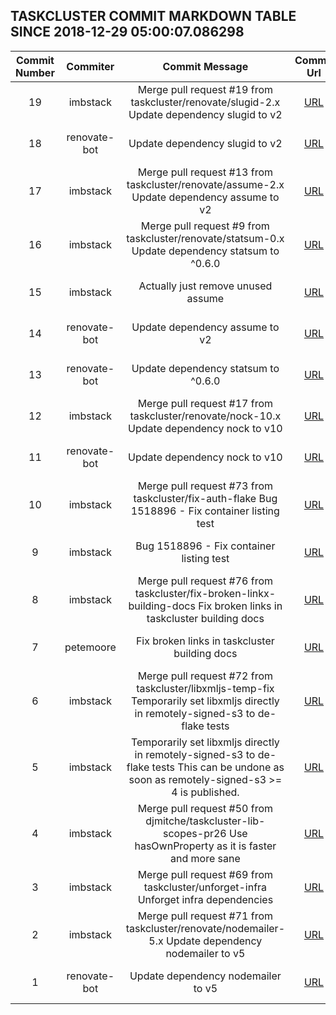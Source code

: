## TASKCLUSTER COMMIT MARKDOWN TABLE SINCE 2018-12-29 05:00:07.086298

| Commit Number | Commiter | Commit Message | Commit Url | Date | 
|:---:|:----:|:----------------------------------:|:------:|:----:| 
|19|imbstack|Merge pull request #19 from taskcluster/renovate/slugid-2.x  Update dependency slugid to v2|[URL](https://github.com/taskcluster/taskcluster/commit/aa822ad2500f47ef295e490856f8c2e28359c512)|2019-01-12 01:07:14
|18|renovate-bot|Update dependency slugid to v2|[URL](https://github.com/taskcluster/taskcluster/commit/2937f63065701ffa391121d08d566e35c2b220bb)|2019-01-12 00:55:38
|17|imbstack|Merge pull request #13 from taskcluster/renovate/assume-2.x  Update dependency assume to v2|[URL](https://github.com/taskcluster/taskcluster/commit/d4fa2cb3605336e27f38a8f2271f1f685073dc93)|2019-01-12 00:54:42
|16|imbstack|Merge pull request #9 from taskcluster/renovate/statsum-0.x  Update dependency statsum to ^0.6.0|[URL](https://github.com/taskcluster/taskcluster/commit/29c398016463c7b50703cd3224ecde4794703f15)|2019-01-12 00:31:48
|15|imbstack|Actually just remove unused assume|[URL](https://github.com/taskcluster/taskcluster/commit/b6ec572fe0c9cc8538b7814d3bd1a591a49fefb3)|2019-01-12 00:30:58
|14|renovate-bot|Update dependency assume to v2|[URL](https://github.com/taskcluster/taskcluster/commit/bf2ea3b95df04ab5f32facac44b3b10f354f7620)|2019-01-12 00:14:50
|13|renovate-bot|Update dependency statsum to ^0.6.0|[URL](https://github.com/taskcluster/taskcluster/commit/9159c878868282fad3f75122efed0475649d5441)|2019-01-12 00:14:37
|12|imbstack|Merge pull request #17 from taskcluster/renovate/nock-10.x  Update dependency nock to v10|[URL](https://github.com/taskcluster/taskcluster/commit/0129356a3b44c862cbc502685aa1aacb9840f6c9)|2019-01-12 00:13:50
|11|renovate-bot|Update dependency nock to v10|[URL](https://github.com/taskcluster/taskcluster/commit/75fdbf91d771bce53951a92c666ff4b439152f22)|2019-01-11 00:44:08
|10|imbstack|Merge pull request #73 from taskcluster/fix-auth-flake  Bug 1518896 - Fix container listing test|[URL](https://github.com/taskcluster/taskcluster/commit/1796f63ff43513bbdb4a862fbbd9416e3ce9f1de)|2019-01-11 00:32:33
|9|imbstack|Bug 1518896 - Fix container listing test|[URL](https://github.com/taskcluster/taskcluster/commit/32874aa462882888bbdba94854e8d8b6edc01dcf)|2019-01-09 20:29:01
|8|imbstack|Merge pull request #76 from taskcluster/fix-broken-linkx-building-docs  Fix broken links in taskcluster building docs|[URL](https://github.com/taskcluster/taskcluster/commit/acbcdad43f306f7db0462d6eccee3a986394e2ba)|2019-01-10 19:03:55
|7|petemoore|Fix broken links in taskcluster building docs|[URL](https://github.com/taskcluster/taskcluster/commit/13de75dc26f120e3b2887bcfc8cdac367f54c7c5)|2019-01-10 17:35:56
|6|imbstack|Merge pull request #72 from taskcluster/libxmljs-temp-fix  Temporarily set libxmljs directly in remotely-signed-s3 to de-flake tests|[URL](https://github.com/taskcluster/taskcluster/commit/69f1a144ccd1a3d175be9910cc5c47fb79a052eb)|2019-01-09 20:14:25
|5|imbstack|Temporarily set libxmljs directly in remotely-signed-s3 to de-flake tests  This can be undone as soon as remotely-signed-s3 >= 4 is published.|[URL](https://github.com/taskcluster/taskcluster/commit/67162e5512c9f90c9c632226a9761b6e3a9e518d)|2019-01-09 19:03:35
|4|imbstack|Merge pull request #50 from djmitche/taskcluster-lib-scopes-pr26  Use hasOwnProperty as it is faster and more sane|[URL](https://github.com/taskcluster/taskcluster/commit/5077562bf7a44cedc6f195c396291f8bc88be2c5)|2019-01-09 18:55:46
|3|imbstack|Merge pull request #69 from taskcluster/unforget-infra  Unforget infra dependencies|[URL](https://github.com/taskcluster/taskcluster/commit/c6efcceab30d1ccbccf55501a3ffb57a003e143c)|2019-01-09 18:18:38
|2|imbstack|Merge pull request #71 from taskcluster/renovate/nodemailer-5.x  Update dependency nodemailer to v5|[URL](https://github.com/taskcluster/taskcluster/commit/92f1c98eb0b522ec83bd55b55b1d0b286d43ced4)|2019-01-09 06:06:31
|1|renovate-bot|Update dependency nodemailer to v5|[URL](https://github.com/taskcluster/taskcluster/commit/1ce83bd248b6be3735245e0844d4b2ecf3850695)|2019-01-09 02:47:02



